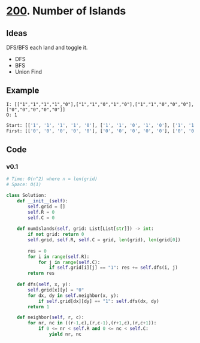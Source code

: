 # [200](https://leetcode.com/problems/number-of-islands/). Number of Islands

## Ideas

DFS/BFS each land and toggle it. 

- DFS
- BFS
- Union Find 

## Example

```
I: [["1","1","1","1","0"],["1","1","0","1","0"],["1","1","0","0","0"],["0","0","0","0","0"]]
O: 1
```

``` python
Start: [['1', '1', '1', '1', '0'], ['1', '1', '0', '1', '0'], ['1', '1', '0', '0', '0'], ['0', '0', '0', '0', '0']]
First: [['0', '0', '0', '0', '0'], ['0', '0', '0', '0', '0'], ['0', '0', '0', '0', '0'], ['0', '0', '0', '0', '0']]

```

## Code

### v0.1

``` python
# Time: O(n^2) where n = len(grid)
# Space: O(1)

class Solution:   
    def __init__(self):
        self.grid = []
        self.R = 0
        self.C = 0
    
    def numIslands(self, grid: List[List[str]]) -> int:
        if not grid: return 0
        self.grid, self.R, self.C = grid, len(grid), len(grid[0]) 
                     
        res = 0
        for i in range(self.R):
            for j in range(self.C):
                if self.grid[i][j] == "1": res += self.dfs(i, j)
        return res
    
    def dfs(self, x, y):
        self.grid[x][y] = "0"
        for dx, dy in self.neighbor(x, y):
            if self.grid[dx][dy] == "1": self.dfs(dx, dy)
        return 1   

    def neighbor(self, r, c): 
        for nr, nc in ((r-1,c),(r,c-1),(r+1,c),(r,c+1)):
            if 0 <= nr < self.R and 0 <= nc < self.C:
                yield nr, nc
```